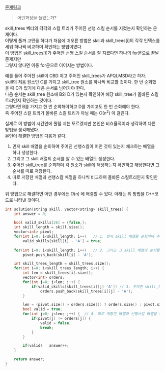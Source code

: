 [문제링크](https://school.programmers.co.kr/learn/courses/30/lessons/49993)

> 어떤과정을 풀었는가?

skill_trees 벡터의 각각의 스킬 트리가 주어진 선행 스킬 순서를 지켰는지 확인하는 문제이다.   
어떻게 풀까 고민을 하다가 처음에 떠오른 방법은 skill과 skill_trees[i]의 각각 인덱스를 세워 하나씩 비교하며 확인하는 방법이였다.   
이 방법은 skill_trees[i]가 주어진 선행 스킬 순서를 잘 지켰다면 하나의 for문으로 끝날 문제지만   
그렇지 않다면 이중 for문으로 이어지는 방법이다.   

예를 들어 주어진 skill이 CBD 이고 주어진 skill_trees가 APQLMSD라고 하자.   
skill의 처음 원소인 C를 가지고 skill_tree 원소를 하나씩 비교할 것이다. 한 번 순회했을 때 C가 없기에 다음 순서로 넘어가야 한다.   
다음 순서는 skill_tree 원소에 B와 D가 있는지 확인하여 해당 skill_tree가 올바른 스킬트리인지 확인하는 것이다.   
그렇다면 B를 가지고 한 번 순회해야하고 D를 가지고도 한 번 순회해야 한다.   
즉 주어진 스킬 트리가 올바른 스킬 트리가 아닐 때는 O($n^2$) 이 걸린다.    

실제로 이 방법이 시간안에 풀릴 지는 모르겠지만 본인은 비효율적이라 생각하여 다른 방법을 생각해냈다.   
본인이 해결한 방법은 다음과 같다.   
1. 먼저 skill 배열을 순회하여 주어진 선행스킬이 어떤 것이 있는지 체크하는 배열을 하나 생성한다.
2. 그리고 그 skill 배열의 순서를 알 수 있는 배열도 생성한다.
3. 주어진 skill_tree를 순회하며 각 원소가 skill에 해당하는지 확인하고 해당한다면 그 순서를 따로 저장한다.
4. 따로 저장한 배열과 선행스킬 배열을 하나씩 비교하여 올바른 스킬트리인지 확인한다.

위 방법으로 해결하면 어떤 경우에든 $O(n)$ 에 해결할 수 있다.
아래는 위 방법을 C++코드로 나타낸 것이다.
```cpp
int solution(string skill, vector<string> skill_trees) {
    int answer = 0;

    bool valid_skills[26] = {false,};
    int skill_length = skill.size();
    vector<int> pivot;
    for(int i=0; i<skill_length; i++)   // 1. 먼저 skill 배열을 순회하여 주어진 선행스킬이 어떤 것이 있는지 체크하는 배열을 하나 생성한다.
        valid_skills[skill[i] - 'A'] = true;
    
    for(int i=0; i<skill_length; i++)   // 2. 그리고 그 skill 배열의 순서를 알 수 있는 배열도 생성한다.
        pivot.push_back(skill[i] - 'A');    

    int skill_trees_length = skill_trees.size();
    for(int i=0; i<skill_trees_length; i++) {   
        int len = skill_trees[i].size();
        vector<int> orders;
        for(int j=0; j<len; j++) {
            if(valid_skills[skill_trees[i][j]-'A']) // 3. 주어진 skill_tree를 순회하며 각 원소가 skill에 해당하는지 확인하고 해당한다면 그 순서를 따로 저장한다.
                orders.push_back(skill_trees[i][j] - 'A');
        }

        len = (pivot.size() > orders.size()) ? orders.size() : pivot.size();
        bool valid = true;
        for(int j=0; j<len; j++) {  // 4. 따로 저장한 배열과 선행스킬 배열을 하나씩 비교하여 올바른 스킬트리인지 확인한다.
            if(pivot[j] != orders[j]) {
                valid = false;
                break;
            }
        }

        if(valid)   answer++;
    } 

    return answer;
}
```
